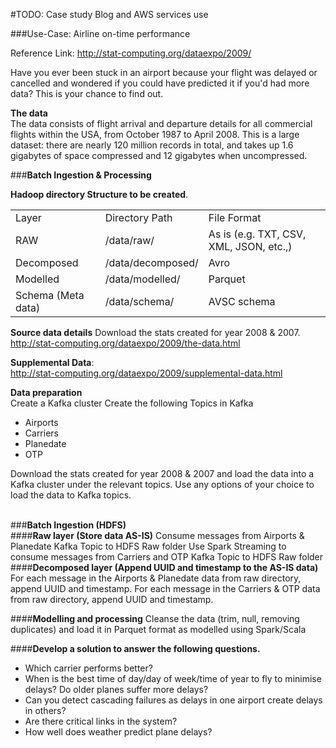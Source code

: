 #TODO: Case study Blog and AWS services use

###Use-Case: Airline on-time performance

Reference Link: http://stat-computing.org/dataexpo/2009/

Have you ever been stuck in an airport because your flight was delayed or cancelled and wondered if you could have predicted it if you'd had more data? This is your chance to find out.

**The data**<br/>
The data consists of flight arrival and departure details for all commercial flights within the USA, from October 1987 to April 2008. This is a large dataset: there are nearly 120 million records in total, and takes up 1.6 gigabytes of space compressed and 12 gigabytes when uncompressed. 


###**Batch Ingestion & Processing**

**Hadoop directory Structure to be created**.
<table>
<tr>
<td>Layer</td><td>Directory Path</td><td>File Format</td>		
</tr>
<tr>
<td>RAW</td><td>	/data/raw/</td><td>As is (e.g. TXT, CSV, XML, JSON, etc.,)</td>
</tr>
<tr>
<td>Decomposed</td><td>	/data/decomposed/</td><td>	Avro</td>
</tr>
<tr>
<td>Modelled</td><td>	/data/modelled/</td><td>	Parquet</td>
</tr>
<tr>
<td>Schema (Meta data)</td><td>	/data/schema/</td><td>	AVSC schema</td>
</tr>
</table>

**Source data details**
Download the stats created for year 2008 & 2007.<br/>
http://stat-computing.org/dataexpo/2009/the-data.html

**Supplemental Data**: <br/>http://stat-computing.org/dataexpo/2009/supplemental-data.html

**Data preparation**<br/>
Create a Kafka cluster
Create the following Topics in Kafka<br/>
<ul>
<li>Airports</li>
<li>Carriers</li>
<li>Planedate</li>
<li>OTP</li>
</ul>
Download the stats created for year 2008 & 2007 and load the data into a Kafka cluster under the relevant topics. Use any options of your choice to load the data to Kafka topics.
<br/><br/>

###**Batch Ingestion (HDFS)**<br/>
####**Raw layer (Store data AS-IS)**
Consume messages from Airports & Planedate Kafka Topic to HDFS Raw folder
Use Spark Streaming to consume messages from Carriers and OTP Kafka Topic to HDFS Raw folder
####**Decomposed layer (Append UUID and timestamp to the AS-IS data)**
For each message in the Airports & Planedate data from raw directory, append UUID and timestamp.
For each message in the Carriers & OTP data from raw directory, append UUID and timestamp.

####**Modelling and processing**
Cleanse the data (trim, null, removing duplicates) and load it in Parquet format as modelled using Spark/Scala	


####**Develop a solution to answer the following questions.** 
<ul>
<li>Which carrier performs better?</li>
<li>When is the best time of day/day of week/time of year to fly to minimise delays?
Do older planes suffer more delays?</li>
<li>Can you detect cascading failures as delays in one airport create delays in others?</li><li> Are there critical links in the system?</li>
<li>How well does weather predict plane delays?</li>
</ul>
